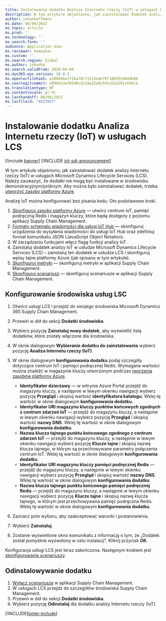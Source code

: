 ```yaml
---
title: Instalowanie dodatku Analiza Internetu rzeczy (IoT) w usługach LCS
description: W tym artykule objaśniono, jak zainstalować dodatek analizy Internetu rzeczy (IoT) w usługach Microsoft Dynamics Lifecycle Services (LCS).
author: johanhoffmann
ms.date: 08/04/2022
ms.topic: article
ms.prod: ''
ms.technology: ''
ms.search.form: ''
audience: Application User
ms.reviewer: kamaybac
ms.custom: ''
ms.search.region: Global
ms.author: johanho
ms.search.validFrom: 2020-04-04
ms.dyn365.ops.version: 10.0.5
ms.openlocfilehash: e18b05be1f2ba78c71515e4e76f180355d044b98
ms.sourcegitcommit: e0905a3af85d8cdc24a22e0c041cb3a391c036cb
ms.translationtype: HT
ms.contentlocale: pl-PL
ms.lasthandoff: 08/06/2022
ms.locfileid: "9227857"
---
```

# <a name="install-the-iot-intelligence-add-in-in-lcs"></a>Instalowanie dodatku Analiza Internetu rzeczy (IoT) w usługach LCS

[!include [banner](../../includes/banner.md)]
[!INCLUDE [iot-sdi-announcement](../../includes/iot-sdi-announcement.md)]

W tym artykule objaśniono, jak zainstalować dodatek analizy Internetu rzeczy (IoT) w usługach Microsoft Dynamics Lifecycle Services (LCS). Należy zauważyć, że dodatki nie mogą być instalowane w środowisku demonstracyjnym/próbnym. Aby można było zainstalować dodatek, trzeba [utworzyć zasoby platformy Azure](iot-azure-setup.md).

Analizę IoT można konfigurować bez pisania kodu. Oto podstawowe kroki.

1. [Skonfiguruj zasoby platformy Azure](iot-azure-setup.md) — utwórz centrum IoT, pamięć podręczną Redis i magazyn kluczy, które będą dostępny z poziomu aplikacji Supply Chain Management.
2. [Formaty schematu wiadomości dla usługi IoT Hub](iot-schema-format.md) — skonfiguruj urządzenia do wysyłania wiadomości do usługi IoT Hub oraz zdefiniuj format komunikatu JSON (JavaScript Object Notation).
3. W zarządzaniu funkcjami włącz flagę funkcji analizy IoT.
4. Zainstaluj dodatek analizy IoT w usłudze Microsoft Dynamics Lifecycle Services (LCS) – zainstaluj ten dodatek w usłudze LCS i skonfiguruj wpisy tajne platformy Azure (jak opisano w tym artykule).
5. [Skonfiguruj metryki](iot-metrics-setup.md) — skonfiguruj metryki w aplikacji Supply Chain Management.
6. [Skonfiguruj scenariusz](iot-scenario-setup.md) — skonfiguruj scenariusze w aplikacji Supply Chain Management.

## <a name="set-up-the-lcs-environment"></a>Konfigurowanie środowiska usług LSC

1. Otwórz usługi LCS i przejdź do swojego środowiska Microsoft Dynamics 365 Supply Chain Management.
2. Przewiń w dół do sekcji **Dodatki środowiska**.
3. Wybierz pozycję **Zainstaluj nowy dodatek**, aby wyświetlić listę dodatków, które zostały włączone dla środowiska.
4. W oknie dialogowym **Wybieranie dodatku do zainstalowania** wybierz pozycję **Analiza Internetu rzeczy (IoT)**.
5. W oknie dialogowym **konfigurowania dodatku** podaj szczegóły dotyczące centrum IoT i pamięci podręcznej Redis. Wymagane wartości można znaleźć w magazynie kluczy utworzonym podczas [tworzenia zasobów platformy Azure](iot-azure-setup.md).

    + **Identyfikator dzierżawy** — w witrynie Azure Portal przejdź do magazynu kluczy, a następnie w lewym okienku nawigacji wybierz pozycję **Przegląd** i skopiuj wartość **identyfikatora katalogu**. Wklej tę wartość w oknie dialogowym **konfigurowania dodatku**.
    + **Identyfikator URI magazynu kluczy punktów końcowych zgodnych z centrum zdarzeń IoT** — przejdź do magazynu kluczy, a następnie w lewym okienku nawigacji wybierz pozycję **Przegląd** i skopiuj wartość **nazwy DNS**. Wklej tę wartość w oknie dialogowym **konfigurowania dodatku**.
    + **Nazwa klucza tajnego punktu końcowego zgodnego z centrum zdarzeń IoT** — przejdź do magazynu kluczy, a następnie w lewym okienku nawigacji wybierz pozycję **Klucze tajne** i skopiuj nazwę klucza tajnego, w którym są przechowywane parametry połączenia centrum IoT. Wklej tę wartość w oknie dialogowym **konfigurowania dodatku**.
    + **Identyfikator URI magazynu kluczy pamięci podręcznej Redis** — przejdź do magazynu kluczy, a następnie w lewym okienku nawigacji wybierz pozycję **Przegląd** i skopiuj wartość **nazwy DNS**. Wklej tę wartość w oknie dialogowym **konfigurowania dodatku**.
    + **Nazwa klucza tajnego punktu końcowego pamięci podręcznej Redis** — przejdź do magazynu kluczy, a następnie w lewym okienku nawigacji wybierz pozycję **Klucze tajne** i skopiuj nazwę klucza tajnego, w którym jest przechowywana pamięć podręczna Redis. Wklej tę wartość w oknie dialogowym **konfigurowania dodatku**.

6. Zaznacz pole wyboru, aby zaakceptować warunki i postanowienia.
7. Wybierz **Zainstaluj**.
8. Zostanie wyświetlone okno komunikatu z informacją o tym, że „Dodatek został pomyślnie wyzwolony w celu instalacji”. Kliknij przycisk **OK**.

Konfiguracja usługi LCS jest teraz zakończona. Następnym krokiem jest [skonfigurowanie scenariuszy](iot-scenario-setup.md).

## <a name="uninstall-the-add-in"></a><a id="uninstall-addin"></a>Odinstalowywanie dodatku

1. [Wyłącz scenariusze](iot-scenario-setup.md#disable-a-scenario) w aplikacji Supply Chain Management.
2. W usługach LCS przejdź do szczegółów środowiska Supply Chain Management.
3. Przewiń w dół do sekcji **Dodatki środowiska**.
4. Wybierz pozycję **Odinstaluj** dla dodatku analizy Internetu rzeczy (IoT).


[!INCLUDE[footer-include](../../includes/footer-banner.md)]